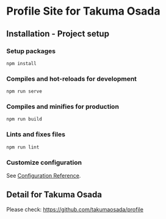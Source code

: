 # Profile Site for Takuma Osada 

## Installation - Project setup

### Setup packages
```
npm install
```

### Compiles and hot-reloads for development
```
npm run serve
```

### Compiles and minifies for production
```
npm run build
```

### Lints and fixes files
```
npm run lint
```

### Customize configuration
See [Configuration Reference](https://cli.vuejs.org/config/).

## Detail for Takuma Osada
Please check: https://github.com/takumaosada/profile
